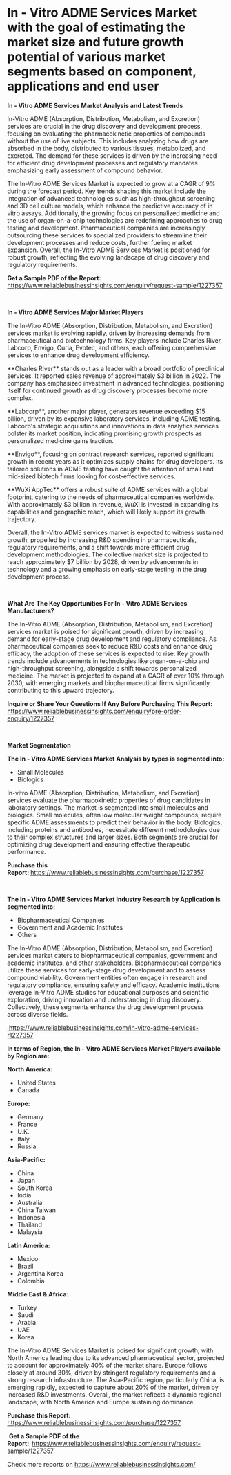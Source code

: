 <p><h1>In - Vitro ADME Services Market with the goal of estimating the market size and future growth potential of various market segments based on component, applications and end user</h1></p><p><strong>In - Vitro ADME Services Market Analysis and Latest Trends</strong></p>
<p><p>In-Vitro ADME (Absorption, Distribution, Metabolism, and Excretion) services are crucial in the drug discovery and development process, focusing on evaluating the pharmacokinetic properties of compounds without the use of live subjects. This includes analyzing how drugs are absorbed in the body, distributed to various tissues, metabolized, and excreted. The demand for these services is driven by the increasing need for efficient drug development processes and regulatory mandates emphasizing early assessment of compound behavior.</p><p>The In-Vitro ADME Services Market is expected to grow at a CAGR of 9% during the forecast period. Key trends shaping this market include the integration of advanced technologies such as high-throughput screening and 3D cell culture models, which enhance the predictive accuracy of in vitro assays. Additionally, the growing focus on personalized medicine and the use of organ-on-a-chip technologies are redefining approaches to drug testing and development. Pharmaceutical companies are increasingly outsourcing these services to specialized providers to streamline their development processes and reduce costs, further fueling market expansion. Overall, the In-Vitro ADME Services Market is positioned for robust growth, reflecting the evolving landscape of drug discovery and regulatory requirements.</p></p>
<p><strong>Get a Sample PDF of the Report:&nbsp;</strong> <a href="https://www.reliablebusinessinsights.com/enquiry/request-sample/1227357?utm_campaign=84&utm_medium=2&utm_source=Github&utm_content=ia&utm_term=29122024&utm_id=in-vitro-adme-services">https://www.reliablebusinessinsights.com/enquiry/request-sample/1227357</a></p>
<p>&nbsp;</p>
<p><strong>In - Vitro ADME Services Major Market Players</strong></p>
<p><p>The In-Vitro ADME (Absorption, Distribution, Metabolism, and Excretion) services market is evolving rapidly, driven by increasing demands from pharmaceutical and biotechnology firms. Key players include Charles River, Labcorp, Envigo, Curia, Evotec, and others, each offering comprehensive services to enhance drug development efficiency.</p><p>**Charles River** stands out as a leader with a broad portfolio of preclinical services. It reported sales revenue of approximately $3 billion in 2022. The company has emphasized investment in advanced technologies, positioning itself for continued growth as drug discovery processes become more complex.</p><p>**Labcorp**, another major player, generates revenue exceeding $15 billion, driven by its expansive laboratory services, including ADME testing. Labcorp's strategic acquisitions and innovations in data analytics services bolster its market position, indicating promising growth prospects as personalized medicine gains traction.</p><p>**Envigo**, focusing on contract research services, reported significant growth in recent years as it optimizes supply chains for drug developers. Its tailored solutions in ADME testing have caught the attention of small and mid-sized biotech firms looking for cost-effective services.</p><p>**WuXi AppTec** offers a robust suite of ADME services with a global footprint, catering to the needs of pharmaceutical companies worldwide. With approximately $3 billion in revenue, WuXi is invested in expanding its capabilities and geographic reach, which will likely support its growth trajectory.</p><p>Overall, the In-Vitro ADME services market is expected to witness sustained growth, propelled by increasing R&D spending in pharmaceuticals, regulatory requirements, and a shift towards more efficient drug development methodologies. The collective market size is projected to reach approximately $7 billion by 2028, driven by advancements in technology and a growing emphasis on early-stage testing in the drug development process.</p></p>
<p>&nbsp;</p>
<p><strong>What Are The Key Opportunities For In - Vitro ADME Services Manufacturers?</strong></p>
<p><p>The In-Vitro ADME (Absorption, Distribution, Metabolism, and Excretion) services market is poised for significant growth, driven by increasing demand for early-stage drug development and regulatory compliance. As pharmaceutical companies seek to reduce R&D costs and enhance drug efficacy, the adoption of these services is expected to rise. Key growth trends include advancements in technologies like organ-on-a-chip and high-throughput screening, alongside a shift towards personalized medicine. The market is projected to expand at a CAGR of over 10% through 2030, with emerging markets and biopharmaceutical firms significantly contributing to this upward trajectory.</p></p>
<p><strong>Inquire or Share Your Questions If Any Before Purchasing This Report:</strong> <a href="https://www.reliablebusinessinsights.com/enquiry/pre-order-enquiry/1227357?utm_campaign=84&utm_medium=2&utm_source=Github&utm_content=ia&utm_term=29122024&utm_id=in-vitro-adme-services">https://www.reliablebusinessinsights.com/enquiry/pre-order-enquiry/1227357</a></p>
<p>&nbsp;</p>
<p><strong>Market Segmentation</strong></p>
<p><strong>The In - Vitro ADME Services Market Analysis by types is segmented into:</strong></p>
<p><ul><li>Small Molecules</li><li>Biologics</li></ul></p>
<p><p>In-vitro ADME (Absorption, Distribution, Metabolism, and Excretion) services evaluate the pharmacokinetic properties of drug candidates in laboratory settings. The market is segmented into small molecules and biologics. Small molecules, often low molecular weight compounds, require specific ADME assessments to predict their behavior in the body. Biologics, including proteins and antibodies, necessitate different methodologies due to their complex structures and larger sizes. Both segments are crucial for optimizing drug development and ensuring effective therapeutic performance.</p></p>
<p><strong>Purchase this Report:&nbsp;</strong><a href="https://www.reliablebusinessinsights.com/purchase/1227357?utm_campaign=84&utm_medium=2&utm_source=Github&utm_content=ia&utm_term=29122024&utm_id=in-vitro-adme-services">https://www.reliablebusinessinsights.com/purchase/1227357</a></p>
<p>&nbsp;</p>
<p><strong>The In - Vitro ADME Services Market Industry Research by Application is segmented into:</strong></p>
<p><ul><li>Biopharmaceutical Companies</li><li>Government and Academic Institutes</li><li>Others</li></ul></p>
<p><p>The In-Vitro ADME (Absorption, Distribution, Metabolism, and Excretion) services market caters to biopharmaceutical companies, government and academic institutes, and other stakeholders. Biopharmaceutical companies utilize these services for early-stage drug development and to assess compound viability. Government entities often engage in research and regulatory compliance, ensuring safety and efficacy. Academic institutions leverage In-Vitro ADME studies for educational purposes and scientific exploration, driving innovation and understanding in drug discovery. Collectively, these segments enhance the drug development process across diverse fields.</p></p>
<p><a href="https://www.reliablebusinessinsights.com/in-vitro-adme-services-r1227357?utm_campaign=84&utm_medium=2&utm_source=Github&utm_content=ia&utm_term=29122024&utm_id=in-vitro-adme-services">&nbsp;https://www.reliablebusinessinsights.com/in-vitro-adme-services-r1227357</a></p>
<p><strong>In terms of Region, the In - Vitro ADME Services Market Players available by Region are:</strong></p>
<p>
    <p> <strong> North America: </strong>
        <ul>
            <li>United States</li>
            <li>Canada</li>
        </ul>
        </p> 
    <p> <strong> Europe: </strong>
        <ul>
            <li>Germany</li>
            <li>France</li>
            <li>U.K.</li>
            <li>Italy</li>
            <li>Russia</li>
        </ul>
        </p> 
    <p> <strong> Asia-Pacific: </strong>
        <ul>
            <li>China</li>
            <li>Japan</li>
            <li>South Korea</li>
            <li>India</li>
            <li>Australia</li>
            <li>China Taiwan</li>
            <li>Indonesia</li>
            <li>Thailand</li>
            <li>Malaysia</li>
        </ul>
        </p> 
    <p> <strong> Latin America: </strong>
        <ul>
            <li>Mexico</li>
            <li>Brazil</li>
            <li>Argentina Korea</li>
            <li>Colombia</li>
        </ul>
        </p> 
    <p> <strong> Middle East & Africa: </strong>
        <ul>
            <li>Turkey</li>
            <li>Saudi</li>
            <li>Arabia</li>
            <li>UAE</li>
            <li>Korea</li>
        </ul>
    </p>
    </p>
<p><p>The In-Vitro ADME Services Market is poised for significant growth, with North America leading due to its advanced pharmaceutical sector, projected to account for approximately 40% of the market share. Europe follows closely at around 30%, driven by stringent regulatory requirements and a strong research infrastructure. The Asia-Pacific region, particularly China, is emerging rapidly, expected to capture about 20% of the market, driven by increased R&D investments. Overall, the market reflects a dynamic regional landscape, with North America and Europe sustaining dominance.</p></p>
<p><strong>Purchase this Report: </strong><a href="https://www.reliablebusinessinsights.com/purchase/1227357?utm_campaign=84&utm_medium=2&utm_source=Github&utm_content=ia&utm_term=29122024&utm_id=in-vitro-adme-services">https://www.reliablebusinessinsights.com/purchase/1227357</a></p>
<p>&nbsp;<strong>Get a Sample PDF of the Report:&nbsp;&nbsp;</strong><a href="https://www.reliablebusinessinsights.com/enquiry/request-sample/1227357?utm_campaign=84&utm_medium=2&utm_source=Github&utm_content=ia&utm_term=29122024&utm_id=in-vitro-adme-services">https://www.reliablebusinessinsights.com/enquiry/request-sample/1227357</a></p>
<p><strong></strong></p>
<p>Check more reports on <a href="https://www.reliablebusinessinsights.com/?utm_campaign=84&utm_medium=2&utm_source=Github&utm_content=ia&utm_term=29122024&utm_id=in-vitro-adme-services">https://www.reliablebusinessinsights.com/</a></p>